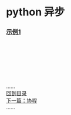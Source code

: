 # python 异步

### [示例1](asyncio.md)

```python

```

<br />
<br />
<br />
<br />
<br />

......     
[回到目录](../contents_page.md)   
[下一篇：协程](../coroutines/coroutines.md)    
......
